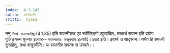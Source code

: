 ```yaml
---
index:  4.1.145
sutra:  व्यन्सपत्ने
vritti:  nyasa
---
```


ननु `नित्यं सपत्न्यादिषु` (4.1.35) इति सपत्नीशब्द एव स्त्रीलिङ्गो व्युत्पादितः, तत्कथं सपत्न इति प्रयोगः पुंलिङ्गस्य युज्यत इत्याह-- `सपत्नशब्दः शत्त्रुपर्यायः` इत्यादि। `इवार्थे` इति। इवार्थः उ सादृश्यम्। यथैव हि सपत्नी दुःखहेतुः, तथा शत्त्रुरपीति। यः सपत्नीव सपत्नः स उच्यते।।

